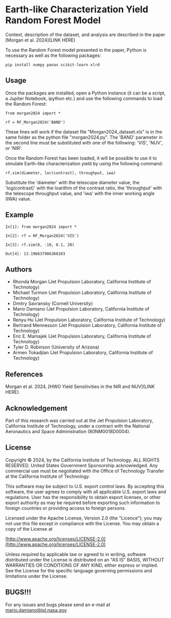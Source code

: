 # Earth-like Characterization Yield Random Forest Model

Context, description of the dataset, and analysis are described in the paper [Morgan et al. 2024](LINK HERE)

To use the Random Forest model presented in the paper, Python is necessary as well as the following packages:

`pip install numpy panas scikit-learn xlrd`

## Usage

Once the packages are installed, open a Python instance (it can be a script, a Jupiter Notebook, ipython etc.) and use the following commands to load the Random Forest:

`from morgan2024 import *`

`rf = RF_Morgan2024('BAND')`

These lines will work if the dataset file "Morgan2024_dataset.xls" is in the same folder as the python file "morgan2024.py". The 'BAND' parameter in the second line must be substituted with one of the following: 'VIS', 'NUV', or 'NIR'.

Once the Random Forest has been loaded, it will be possible to use it to simulate Earth-like characterization yield by using the following command:

`rf.sim(diameter, loc(contrast), throughput, iwa)`

Substitute the 'diameter' with the telescope diameter value, the 'log(contrast)' with the loarithm of the contrast ratio, the 'throughput' with the telescope throughput value, and 'iwa' with the inner working angle (IWA) value.

## Example

`In[1]: from morgan2024 import *`

`In[2]: rf = RF_Morgan2024('VIS')`

`In[3]: rf.sim(6, -10, 0.1, 20)`

`Out[4]: 13.196637906368103`

## Authors
* Rhonda Morgan (Jet Propulsion Laboratory, California Institute of Technology)
* Michael Turmon (Jet Propulsion Laboratory, California Institute of Technology)
* Dmitry Savransky (Cornell University)
* Mario Damiano (Jet Propulsion Laboratory, California Institute of Technology)
* Renyu Hu (Jet Propulsion Laboratory, California Institute of Technology)
* Bertrand Mennesson (Jet Propulsion Laboratory, California Institute of Technology)
* Eric E. Mamajek (Jet Propulsion Laboratory, California Institute of Technology)
* Tyler D. Robinson (University of Arizona)
* Armen Tokadjian (Jet Propulsion Laboratory, California Institute of Technology)

## References

Morgan et al. 2024, [HWO Yield Sensitivities in the NIR and NUV](LINK HERE).

## Acknowledgement
Part of this research was carried out at the Jet Propulsion Laboratory, California Institute of Technology, under a contract with the National Aeronautics and Space Administration (80NM0018D0004).

## License
Copyright © 2024, by the California Institute of Technology. ALL RIGHTS RESERVED. United States Government Sponsorship acknowledged. Any commercial use must be negotiated with the Office of Technology Transfer at the California Institute of Technology.

This software may be subject to U.S. export control laws. By accepting this software, the user agrees to comply with all applicable U.S. export laws and regulations. User has the responsibility to obtain export licenses, or other export authority as may be required before exporting such information to foreign countries or providing access to foreign persons.

Licensed under the Apache License, Version 2.0 (the "Licence"); you may not use this file except in compliance with the License. You may obtain a copy of the License at

[http://www.apache.org/licenses/LICENSE-2.0](http://www.apache.org/licenses/LICENSE-2.0)

Unless required by applicable law or agreed to in writing, software distributed under the License is distributed on an "AS IS" BASIS, WITHOUT WARRANTIES OR CONDITIONS OF ANY KIND, either express or implied. See the License for the specific language governing permissions and limitations under the License.

## BUGS!!!
For any issues and bugs please send an e-mail at [mario.damiano@jpl.nasa.gov](mario.damiano@jpl.nasa.gov).

